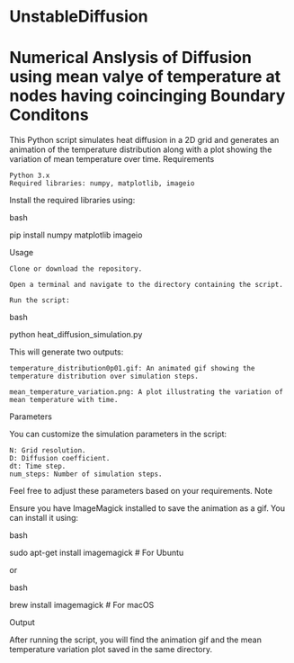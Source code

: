 # UnstableDiffusion
# Numerical Anslysis of Diffusion using mean valye of temperature at nodes having coincinging Boundary Conditons 


This Python script simulates heat diffusion in a 2D grid and generates an animation of the temperature distribution along with a plot showing the variation of mean temperature over time.
Requirements

    Python 3.x
    Required libraries: numpy, matplotlib, imageio

Install the required libraries using:

bash

pip install numpy matplotlib imageio

Usage

    Clone or download the repository.

    Open a terminal and navigate to the directory containing the script.

    Run the script:

bash

python heat_diffusion_simulation.py

This will generate two outputs:

    temperature_distribution0p01.gif: An animated gif showing the temperature distribution over simulation steps.

    mean_temperature_variation.png: A plot illustrating the variation of mean temperature with time.

Parameters

You can customize the simulation parameters in the script:

    N: Grid resolution.
    D: Diffusion coefficient.
    dt: Time step.
    num_steps: Number of simulation steps.

Feel free to adjust these parameters based on your requirements.
Note

Ensure you have ImageMagick installed to save the animation as a gif. You can install it using:

bash

sudo apt-get install imagemagick  # For Ubuntu

or

bash

brew install imagemagick  # For macOS

Output

After running the script, you will find the animation gif and the mean temperature variation plot saved in the same directory.
